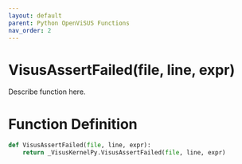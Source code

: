```yaml
---
layout: default
parent: Python OpenViSUS Functions
nav_order: 2
---
```


# VisusAssertFailed(file, line, expr)

Describe function here.

# Function Definition

```python
def VisusAssertFailed(file, line, expr):
    return _VisusKernelPy.VisusAssertFailed(file, line, expr)

```